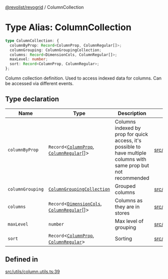 [@revolist/revogrid](README.md) / ColumnCollection

# Type Alias: ColumnCollection

```ts
type ColumnCollection: {
  columnByProp: Record<ColumnProp, ColumnRegular[]>;
  columnGrouping: ColumnGroupingCollection;
  columns: Record<DimensionCols, ColumnRegular[]>;
  maxLevel: number;
  sort: Record<ColumnProp, ColumnRegular>;
};
```

Column collection definition.
Used to access indexed data for columns.
Can be accessed via different events.

## Type declaration

| Name | Type | Description | Defined in |
| ------ | ------ | ------ | ------ |
| `columnByProp` | `Record`\<[`ColumnProp`](TypeAlias.ColumnProp.md), [`ColumnRegular`](Interface.ColumnRegular.md)[]\> | Columns indexed by prop for quick access, it's possible to have multiple columns with same prop but not recommended | [src/utils/column.utils.ts:47](https://github.com/revolist/revogrid/blob/73f8a5d0a8436a360d4f96a23968accd54f79b44/src/utils/column.utils.ts#L47) |
| `columnGrouping` | [`ColumnGroupingCollection`](TypeAlias.ColumnGroupingCollection.md) | Grouped columns | [src/utils/column.utils.ts:51](https://github.com/revolist/revogrid/blob/73f8a5d0a8436a360d4f96a23968accd54f79b44/src/utils/column.utils.ts#L51) |
| `columns` | `Record`\<[`DimensionCols`](TypeAlias.DimensionCols.md), [`ColumnRegular`](Interface.ColumnRegular.md)[]\> | Columns as they are in stores | [src/utils/column.utils.ts:43](https://github.com/revolist/revogrid/blob/73f8a5d0a8436a360d4f96a23968accd54f79b44/src/utils/column.utils.ts#L43) |
| `maxLevel` | `number` | Max level of grouping | [src/utils/column.utils.ts:55](https://github.com/revolist/revogrid/blob/73f8a5d0a8436a360d4f96a23968accd54f79b44/src/utils/column.utils.ts#L55) |
| `sort` | `Record`\<[`ColumnProp`](TypeAlias.ColumnProp.md), [`ColumnRegular`](Interface.ColumnRegular.md)\> | Sorting | [src/utils/column.utils.ts:59](https://github.com/revolist/revogrid/blob/73f8a5d0a8436a360d4f96a23968accd54f79b44/src/utils/column.utils.ts#L59) |

## Defined in

[src/utils/column.utils.ts:39](https://github.com/revolist/revogrid/blob/73f8a5d0a8436a360d4f96a23968accd54f79b44/src/utils/column.utils.ts#L39)
